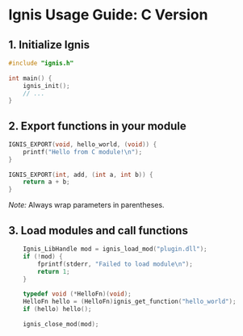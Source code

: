 Ignis Usage Guide: C Version
============================

1\. Initialize Ignis
--------------------
```c
#include "ignis.h"
    
int main() {
    ignis_init();
    // ...
}
```
    
    

2\. Export functions in your module
-----------------------------------
```c
IGNIS_EXPORT(void, hello_world, (void)) {
    printf("Hello from C module!\n");
}
    
IGNIS_EXPORT(int, add, (int a, int b)) {
    return a + b;
}
```

_Note:_ Always wrap parameters in parentheses.

3\. Load modules and call functions
-----------------------------------
```c
    Ignis_LibHandle mod = ignis_load_mod("plugin.dll");
    if (!mod) {
        fprintf(stderr, "Failed to load module\n");
        return 1;
    }
    
    typedef void (*HelloFn)(void);
    HelloFn hello = (HelloFn)ignis_get_function("hello_world");
    if (hello) hello();
    
    ignis_close_mod(mod);
```
